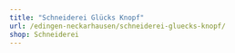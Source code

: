 ```yaml
---
title: "Schneiderei Glücks Knopf"
url: /edingen-neckarhausen/schneiderei-gluecks-knopf/
shop: Schneiderei
---
```

